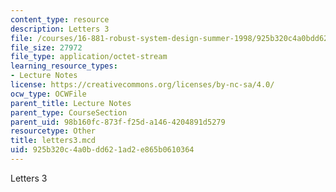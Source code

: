 ```yaml
---
content_type: resource
description: Letters 3
file: /courses/16-881-robust-system-design-summer-1998/925b320c4a0bdd621ad2e865b0610364_letters3.mcd
file_size: 27972
file_type: application/octet-stream
learning_resource_types:
- Lecture Notes
license: https://creativecommons.org/licenses/by-nc-sa/4.0/
ocw_type: OCWFile
parent_title: Lecture Notes
parent_type: CourseSection
parent_uid: 98b160fc-873f-f25d-a146-4204891d5279
resourcetype: Other
title: letters3.mcd
uid: 925b320c-4a0b-dd62-1ad2-e865b0610364
---
```

Letters 3